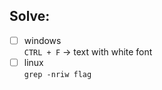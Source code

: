 ## Solve:
- [ ] windows<br/>
`CTRL + F` -> text with white font
- [ ] linux<br/>
`grep -nriw flag` 
